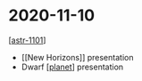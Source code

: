 # 2020-11-10

[[astr-1101]]

- [[New Horizons]] presentation
- Dwarf [[planet]] presentation

[//begin]: # "Autogenerated link references for markdown compatibility"
[astr-1101]: astr-1101 "ASTR 1101 - Intro to the Solar System"
[new-horizons]: new-horizons "New Horizons"
[planet]: planet "Planet"
[//end]: # "Autogenerated link references"